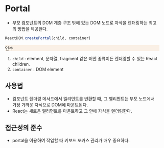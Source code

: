# Portal

- 부모 컴포넌트의 DOM 계층 구조 밖에 있는 DOM 노드로 자식을 렌더링하는 최고의 방법을 제공한다.

```js
ReactDOM.createPortal(child, container)
```

<div style="background-color: linen">인수</div>

1. `child` : element, 문자열, fragment 같은 어떤 종류이든 렌더링할 수 있는 React children.
2. `container` : DOM element

## 사용법

- 컴포넌트 렌더링 메서드에서 엘리먼트를 반환할 때, 그 엘리먼트는 부모 노드에서 가장 가까운 자식으로 DOM에 마운트된다.
- React는 새로운 엘리먼트를 마운트하고 그 안에 자식을 렌더링한다.

## 접근성의 준수

- portal을 이용하여 작업할 때 키보드 포커스 관리가 매우 중요하다.
